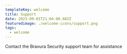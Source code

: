 ```yaml
---
templateKey: welcome
title: Support
date: 2023-09-01T21:04:00.682Z
featuredimage: ./welcome-icons/support.png
tags:
  - welcome
---
```


Contact the Bravura Security support team for assistance

